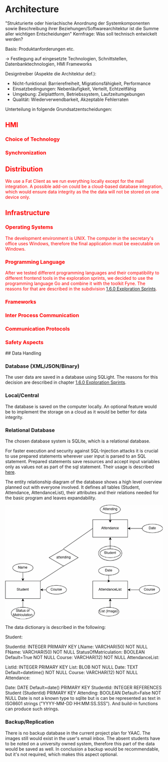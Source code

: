 # Architecture

"Strukturierte oder hieriachische Anordnung der Systemkomponenten sowie Beschreibung ihrer Beziehungen/Softwarearchitektur ist die Summe aller wichtigen Entscheidungen"
Kernfrage: Was soll technisch entwickelt werden?

Basis: Produktanforderungen etc.

-> Festlegung auf eingesetzte Technologien, Schnittstellen, Datenbanktechnologien, HMI Frameworks

Designtreiber (Aspekte die Architektur def.):

- Nicht-funktional: Barrierefreiheit, Migrationsfähigkeit, Performance
- Einsatzbedingungen: Nebenläufigkeit, Verteilt, Echtzeitfähig
- Umgebung: Zielplattform, Betriebssystem, Laufzeitumgebungen
- Qualität: Wiederverwendbarkeit, Akzeptable Fehlerraten

Unterteilung in folgende Grundsatzentscheidungen:

<font color = "red"> 

## HMI

### Choice of Technology

<!--- ### Speech Recognition (???) --->

### Synchronization

<!--- ### Command Line --->

<!--- ### Gestures/VR/AR --->

## Distribution

We use a Fat Client as we run everything locally except for the mail integration. A possible add-on could be a cloud-based database integration, which would ensure data integrity as the the data will not be stored on one device only.
<!-- Fat Client, Client/Server, Web Architektur, Service orientierte Architektur, Microservices -->

## Infrastructure

### Operating Systems

<!-- Well, I'd that depends on the final implementation xD -->

The development environment is UNIX. The computer in the secretary's office uses Windows, therefore the final application must be executable on Windows.


### Programming Language

After we tested different programming languages and their compatibility to different frontend tools in the exploration sprints, we decided to use the programming language Go and combine it with the toolkit Fyne. The reasons for that are described in the subdivision [1.6.0 Exploration Sprints](/3rdTry/1PlanningPhase/1.6.0ExplorationSprints.md).

### Frameworks

### Inter Process Communication

### Communication Protocols

### Safety Aspects


</font>
## Data Handling

### Database (XML/JSON/Binary)

The user data are saved in a database using SQLight. The reasons for this decision are described in chapter [1.6.0 Exploration Sprints](/3rdTry/1PlanningPhase/1.6.0ExplorationSprints.md). 

### Local/Central

The database is saved on the computer locally. An optional feature would be to implement the storage on a cloud as it would be better for data integrity.

### Relational Database

The chosen database system is SQLite, which is a relational database.

For faster execution and security against SQL-Injection attacks it is crucial to use prepared statements wherever user input is parsed to an SQL statement. Prepared statements save resources and accept input variables only as values not as part of the sql statement. Their usage is described [here](https://go.dev/doc/database/prepared-statements).

The entity relationship diagram of the database shows a high level overview planned out with everyone involved. It defines all tables (Student, Attendance, AttendanceList), their attributes and their relations needed for the basic program and leaves expandability.

![ERM](/Diagrams/Database/DB-Entwurf.png)

The data dictionary is described in the following:

Student:

StudentId: INTEGER PRIMARY KEY
LName: VARCHAR(50) NOT NULL
FName: VARCHAR(50) NOT NULL
StatusOfMatriculation: BOOLEAN Default=True NOT NULL
Course: VARCHAR(12) NOT NULL
AttendanceList:

ListId: INTEGER PRIMARY KEY
List: BLOB NOT NULL
Date: TEXT Default=datetime() NOT NULL
Course: VARCHAR(12) NOT NULL
Attendance:

Date: DATE Default=date() PRIMARY KEY
StudentId: INTEGER REFERENCES Student (StudentId) PRIMARY KEY
Attending: BOOLEAN Default=False NOT NULL
Date is not a known type to sqlite but is can be represented as text in ISO8601 strings ("YYYY-MM-DD HH:MM:SS.SSS"). And build-in functions can produce such strings.

<!-- ### Object Oriented Database - not the case in our project --> 

### Backup/Replication

There is no backup database in the current project plan for YAAC. The images still would exist in the user's email inbox. The absent students have to be noted on a university owned system, therefore this part of the data would be saved as well. In conclusion a backup would be recommendable, but it's not required, which makes this aspect optional.

